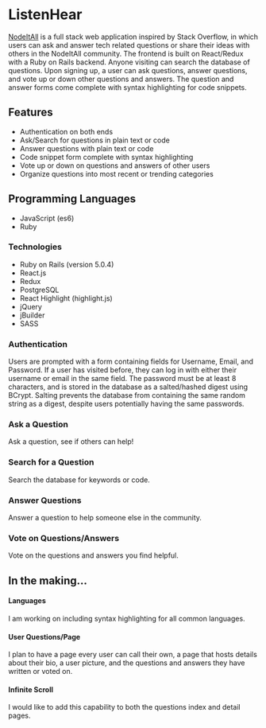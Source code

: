 # ListenHear

[NodeItAll](https://nodeitall.herokuapp.com/#/) is a full stack web application inspired by Stack Overflow, in which users can ask and answer tech related questions or share their ideas with others in the NodeItAll community. The frontend is built on React/Redux with a Ruby on Rails backend. Anyone visiting can search the database of questions. Upon signing up, a user can ask questions, answer questions, and vote up or down other questions and answers. The question and answer forms come complete with syntax highlighting for code snippets.

## Features

- Authentication on both ends
- Ask/Search for questions in plain text or code
- Answer questions with plain text or code
- Code snippet form complete with syntax highlighting
- Vote up or down on questions and answers of other users
- Organize questions into most recent or trending categories

## Programming Languages
- JavaScript (es6)
- Ruby

### Technologies
- Ruby on Rails (version 5.0.4)
- React.js
- Redux
- PostgreSQL
- React Highlight (highlight.js)
- jQuery
- jBuilder
- SASS

### Authentication

Users are prompted with a form containing fields for Username, Email, and Password. If a user has visited before, they can log in with either their username or email in the same field. The password must be at least 8 characters, and is stored in the database as a salted/hashed digest using BCrypt. Salting prevents the database from containing the same random string as a digest, despite users potentially having the same passwords.
<!--
![login_flow](/app/assets/images/SignIn.gif)
 -->

### Ask a Question

Ask a question, see if others can help!
<!--
![song_show](/app/assets/images/songshow.gif) -->

### Search for a Question

Search the database for keywords or code.

### Answer Questions

Answer a question to help someone else in the community.

### Vote on Questions/Answers

Vote on the questions and answers you find helpful.
<!--
![comment](/app/assets/images/comments.gif) -->


<!--
![userPages](/app/assets/images/userPages.gif) -->

## In the making...

#### Languages

I am working on including syntax highlighting for all common languages.

#### User Questions/Page

I plan to have a page every user can call their own, a page that hosts details about their bio, a user picture, and the questions and answers they have written or voted on.

#### Infinite Scroll

I would like to add this capability to both the questions index and detail pages.
